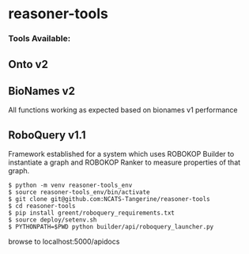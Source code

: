 # reasoner-tools


### Tools Available:

## Onto v2

## BioNames v2
All functions working as expected based on bionames v1 performance

## RoboQuery v1.1

Framework established for a system which uses ROBOKOP Builder to instantiate a graph 
and ROBOKOP Ranker to measure properties of that graph.

``` To test or try-out RoboQuery:
$ python -m venv reasoner-tools_env
$ source reasoner-tools_env/bin/activate
$ git clone git@github.com:NCATS-Tangerine/reasoner-tools
$ cd reasoner-tools
$ pip install greent/roboquery_requirements.txt
$ source deploy/setenv.sh
$ PYTHONPATH=$PWD python builder/api/roboquery_launcher.py
```
browse to localhost:5000/apidocs